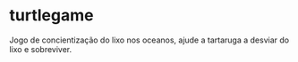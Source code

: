 # turtlegame

Jogo de concientização do lixo nos oceanos, ajude a tartaruga a desviar do lixo e sobreviver.

